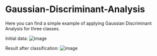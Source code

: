 # Gaussian-Discriminant-Analysis
Here you can find a simple example of applying Gaussian Discriminant Analysis for three classes.

Initial data:
![image](https://user-images.githubusercontent.com/59142478/211515591-8e380416-4e59-4b82-992f-be6840240369.png)

Result after classification:
![image](https://user-images.githubusercontent.com/59142478/211515918-eaf9270f-0e5e-4d0c-9ee8-43ca1c72e789.png)
